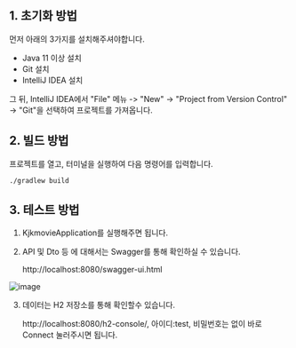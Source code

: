 ## 1. 초기화 방법
먼저 아래의 3가지를 설치해주셔야합니다.
- Java 11 이상 설치
- Git 설치
- IntelliJ IDEA 설치

그 뒤, IntelliJ IDEA에서 "File" 메뉴 -> "New" -> "Project from Version Control" -> "Git"을 선택하여 프로젝트를 가져옵니다.

## 2. 빌드 방법
프로젝트를 열고, 터미널을 실행하여 다음 명령어를 입력합니다.

    ./gradlew build
## 3. 테스트 방법

1. KjkmovieApplication를 실행해주면 됩니다.
2. API 및 Dto 등 에 대해서는 Swagger를 통해 확인하실 수 있습니다. 


    http://localhost:8080/swagger-ui.html

![image](https://file.notion.so/f/s/a93e1e85-73fd-422d-98ad-f4cbd7d4195b/Untitled.png?id=e303541a-ac01-484c-befd-abd7620593ce&table=block&spaceId=1c944271-6073-4a3a-810c-c28369cda247&expirationTimestamp=1682643422385&signature=Qp-BXV1-q18GK02L1ffOvFwFHuvU3v2qIpiN3U6BYC8&downloadName=Untitled.png)

3. 데이터는 H2 저장소를 통해 확인할수 있습니다.


    http://localhost:8080/h2-console/, 아이디:test, 비밀번호는 없이 바로 Connect 눌러주시면 됩니다.



